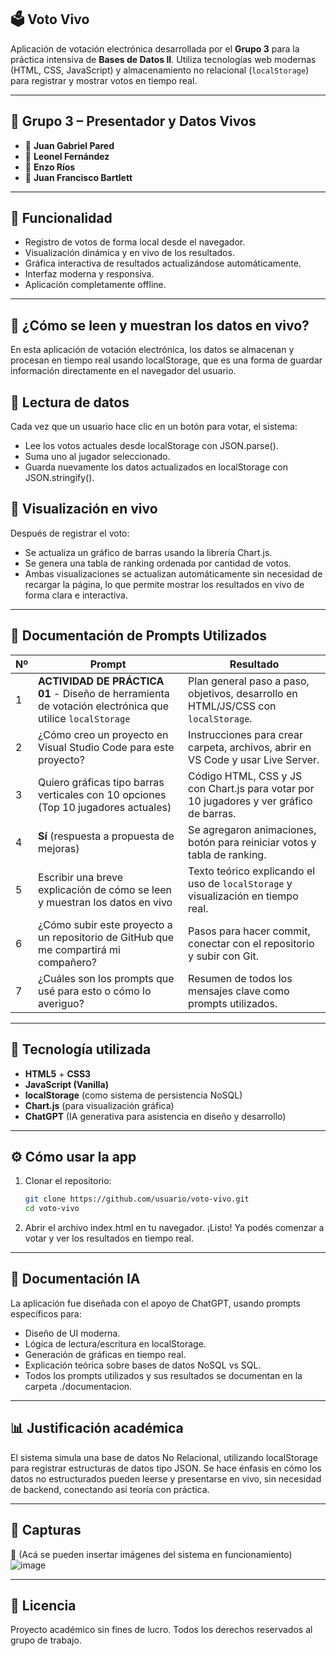 ## 🗳️ Voto Vivo
Aplicación de votación electrónica desarrollada por el **Grupo 3** para la práctica intensiva de **Bases de Datos II**. Utiliza tecnologías web modernas (HTML, CSS, JavaScript) y almacenamiento no relacional (`localStorage`) para registrar y mostrar votos en tiempo real.

---

## 👥 Grupo 3 – Presentador y Datos Vivos
- 👤 **Juan Gabriel Pared**
- 👤 **Leonel Fernández**
- 👤 **Enzo Ríos**
- 👤 **Juan Francisco Bartlett**

---

## 🚀 Funcionalidad
- Registro de votos de forma local desde el navegador.
- Visualización dinámica y en vivo de los resultados.
- Gráfica interactiva de resultados actualizándose automáticamente.
- Interfaz moderna y responsiva.
- Aplicación completamente offline.

---

## 📡 ¿Cómo se leen y muestran los datos en vivo?
En esta aplicación de votación electrónica, los datos se almacenan y procesan en tiempo real usando localStorage, que es una forma de guardar información directamente en el navegador del usuario.

## 🔹 Lectura de datos
Cada vez que un usuario hace clic en un botón para votar, el sistema:
- Lee los votos actuales desde localStorage con JSON.parse().
- Suma uno al jugador seleccionado.
- Guarda nuevamente los datos actualizados en localStorage con JSON.stringify().

## 🔹 Visualización en vivo
Después de registrar el voto:
- Se actualiza un gráfico de barras usando la librería Chart.js.
- Se genera una tabla de ranking ordenada por cantidad de votos.
- Ambas visualizaciones se actualizan automáticamente sin necesidad de recargar la página, lo que permite mostrar los resultados en vivo de forma clara e interactiva.

---

## 📄 Documentación de Prompts Utilizados

| Nº | Prompt                                                                 | Resultado                                                                 |
|----|------------------------------------------------------------------------|---------------------------------------------------------------------------|
| 1  | **ACTIVIDAD DE PRÁCTICA 01** - Diseño de herramienta de votación electrónica que utilice `localStorage` | Plan general paso a paso, objetivos, desarrollo en HTML/JS/CSS con `localStorage`. |
| 2  | ¿Cómo creo un proyecto en Visual Studio Code para este proyecto?      | Instrucciones para crear carpeta, archivos, abrir en VS Code y usar Live Server. |
| 3  | Quiero gráficas tipo barras verticales con 10 opciones (Top 10 jugadores actuales) | Código HTML, CSS y JS con Chart.js para votar por 10 jugadores y ver gráfico de barras. |
| 4  | **Sí** (respuesta a propuesta de mejoras)                             | Se agregaron animaciones, botón para reiniciar votos y tabla de ranking. |
| 5  | Escribir una breve explicación de cómo se leen y muestran los datos en vivo | Texto teórico explicando el uso de `localStorage` y visualización en tiempo real. |
| 6  | ¿Cómo subir este proyecto a un repositorio de GitHub que me compartirá mi compañero? | Pasos para hacer commit, conectar con el repositorio y subir con Git. |
| 7  | ¿Cuáles son los prompts que usé para esto o cómo lo averiguo?         | Resumen de todos los mensajes clave como prompts utilizados. |

---

## 🧠 Tecnología utilizada
- **HTML5** + **CSS3**  
- **JavaScript (Vanilla)**  
- **localStorage** (como sistema de persistencia NoSQL)  
- **Chart.js** (para visualización gráfica)  
- **ChatGPT** (IA generativa para asistencia en diseño y desarrollo)

---

## ⚙️ Cómo usar la app
1. Clonar el repositorio:
   ```bash
   git clone https://github.com/usuario/voto-vivo.git
   cd voto-vivo
2. Abrir el archivo index.html en tu navegador.
¡Listo! Ya podés comenzar a votar y ver los resultados en tiempo real.

---

## 📄 Documentación IA
La aplicación fue diseñada con el apoyo de ChatGPT, usando prompts específicos para:
- Diseño de UI moderna.
- Lógica de lectura/escritura en localStorage.
- Generación de gráficas en tiempo real.
- Explicación teórica sobre bases de datos NoSQL vs SQL.
- Todos los prompts utilizados y sus resultados se documentan en la carpeta ./documentacion.

---

## 📊 Justificación académica
El sistema simula una base de datos No Relacional, utilizando localStorage para registrar estructuras de datos tipo JSON. Se hace énfasis en cómo los datos no estructurados pueden leerse y presentarse en vivo, sin necesidad de backend, conectando así teoría con práctica.

---

## 📸 Capturas
📍 (Acá se pueden insertar imágenes del sistema en funcionamiento)
![image](https://github.com/user-attachments/assets/6bb92b32-3f47-4be4-aba8-9df5f4246491)

---

## 📢 Licencia
Proyecto académico sin fines de lucro. Todos los derechos reservados al grupo de trabajo.
